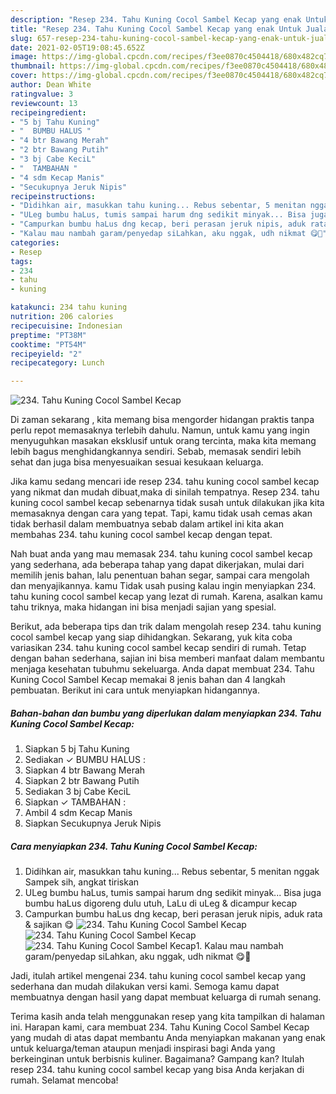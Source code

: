 ```yaml
---
description: "Resep 234. Tahu Kuning Cocol Sambel Kecap yang enak Untuk Jualan"
title: "Resep 234. Tahu Kuning Cocol Sambel Kecap yang enak Untuk Jualan"
slug: 657-resep-234-tahu-kuning-cocol-sambel-kecap-yang-enak-untuk-jualan
date: 2021-02-05T19:08:45.652Z
image: https://img-global.cpcdn.com/recipes/f3ee0870c4504418/680x482cq70/234-tahu-kuning-cocol-sambel-kecap-foto-resep-utama.jpg
thumbnail: https://img-global.cpcdn.com/recipes/f3ee0870c4504418/680x482cq70/234-tahu-kuning-cocol-sambel-kecap-foto-resep-utama.jpg
cover: https://img-global.cpcdn.com/recipes/f3ee0870c4504418/680x482cq70/234-tahu-kuning-cocol-sambel-kecap-foto-resep-utama.jpg
author: Dean White
ratingvalue: 3
reviewcount: 13
recipeingredient:
- "5 bj Tahu Kuning"
- "  BUMBU HALUS "
- "4 btr Bawang Merah"
- "2 btr Bawang Putih"
- "3 bj Cabe KeciL"
- "  TAMBAHAN "
- "4 sdm Kecap Manis"
- "Secukupnya Jeruk Nipis"
recipeinstructions:
- "Didihkan air, masukkan tahu kuning... Rebus sebentar, 5 menitan nggak Sampek sih, angkat tiriskan"
- "ULeg bumbu haLus, tumis sampai harum dng sedikit minyak... Bisa juga bumbu haLus digoreng dulu utuh, LaLu di uLeg &amp; dicampur kecap"
- "Campurkan bumbu haLus dng kecap, beri perasan jeruk nipis, aduk rata &amp; sajikan 😋"
- "Kalau mau nambah garam/penyedap siLahkan, aku nggak, udh nikmat 😋🤗"
categories:
- Resep
tags:
- 234
- tahu
- kuning

katakunci: 234 tahu kuning 
nutrition: 206 calories
recipecuisine: Indonesian
preptime: "PT38M"
cooktime: "PT54M"
recipeyield: "2"
recipecategory: Lunch

---
```



![234. Tahu Kuning Cocol Sambel Kecap](https://img-global.cpcdn.com/recipes/f3ee0870c4504418/680x482cq70/234-tahu-kuning-cocol-sambel-kecap-foto-resep-utama.jpg)

Di zaman  sekarang , kita memang bisa mengorder hidangan praktis tanpa perlu repot memasaknya terlebih dahulu. Namun, untuk kamu yang ingin menyuguhkan masakan eksklusif untuk orang tercinta, maka kita memang lebih bagus menghidangkannya sendiri. Sebab, memasak sendiri lebih sehat dan juga bisa menyesuaikan sesuai kesukaan keluarga.

Jika kamu sedang mencari ide resep 234. tahu kuning cocol sambel kecap yang nikmat dan mudah dibuat,maka di sinilah tempatnya. Resep 234. tahu kuning cocol sambel kecap  sebenarnya tidak susah untuk dilakukan jika kita memasaknya dengan cara yang tepat. Tapi, kamu tidak usah cemas akan tidak berhasil dalam membuatnya 
sebab dalam artikel ini kita akan membahas 234. tahu kuning cocol sambel kecap dengan tepat.  



Nah buat anda yang mau memasak 234. tahu kuning cocol sambel kecap yang sederhana, ada beberapa tahap yang dapat dikerjakan, mulai dari memilih jenis bahan, lalu penentuan bahan segar, sampai cara mengolah dan menyajikannya. kamu Tidak usah pusing kalau ingin menyiapkan 234. tahu kuning cocol sambel kecap yang lezat di rumah. Karena, asalkan kamu  tahu triknya, maka hidangan ini bisa menjadi sajian yang spesial.

Berikut, ada beberapa tips dan trik dalam mengolah resep 234. tahu kuning cocol sambel kecap yang siap dihidangkan. Sekarang, yuk kita coba variasikan 234. tahu kuning cocol sambel kecap sendiri di rumah. Tetap dengan bahan sederhana, sajian ini bisa memberi manfaat dalam membantu menjaga kesehatan tubuhmu sekeluarga. Anda dapat membuat 234. Tahu Kuning Cocol Sambel Kecap memakai 8 jenis bahan dan 4 langkah pembuatan. Berikut ini cara untuk menyiapkan hidangannya.

<!--inarticleads1-->

##### Bahan-bahan dan bumbu yang diperlukan dalam menyiapkan 234. Tahu Kuning Cocol Sambel Kecap:

1. Siapkan 5 bj Tahu Kuning
1. Sediakan  ✓ BUMBU HALUS :
1. Siapkan 4 btr Bawang Merah
1. Siapkan 2 btr Bawang Putih
1. Sediakan 3 bj Cabe KeciL
1. Siapkan  ✓ TAMBAHAN :
1. Ambil 4 sdm Kecap Manis
1. Siapkan Secukupnya Jeruk Nipis




<!--inarticleads2-->

##### Cara menyiapkan 234. Tahu Kuning Cocol Sambel Kecap:

1. Didihkan air, masukkan tahu kuning... Rebus sebentar, 5 menitan nggak Sampek sih, angkat tiriskan
1. ULeg bumbu haLus, tumis sampai harum dng sedikit minyak... Bisa juga bumbu haLus digoreng dulu utuh, LaLu di uLeg &amp; dicampur kecap
1. Campurkan bumbu haLus dng kecap, beri perasan jeruk nipis, aduk rata &amp; sajikan 😋
<img src="https://img-global.cpcdn.com/steps/f8d7d4d13c5c3521/160x128cq70/234-tahu-kuning-cocol-sambel-kecap-langkah-memasak-3-foto.jpg" alt="234. Tahu Kuning Cocol Sambel Kecap"><img src="https://img-global.cpcdn.com/steps/eb105dfba5a935f1/160x128cq70/234-tahu-kuning-cocol-sambel-kecap-langkah-memasak-3-foto.jpg" alt="234. Tahu Kuning Cocol Sambel Kecap"><img src="https://img-global.cpcdn.com/steps/1e7cfb6adc82c636/160x128cq70/234-tahu-kuning-cocol-sambel-kecap-langkah-memasak-3-foto.jpg" alt="234. Tahu Kuning Cocol Sambel Kecap">1. Kalau mau nambah garam/penyedap siLahkan, aku nggak, udh nikmat 😋🤗




Jadi, itulah artikel mengenai  234. tahu kuning cocol sambel kecap  yang sederhana dan mudah dilakukan versi kami. Semoga kamu dapat membuatnya dengan hasil yang dapat membuat keluarga di rumah senang. 

Terima kasih anda telah menggunakan resep yang kita tampilkan di halaman ini. Harapan kami, cara membuat  234. Tahu Kuning Cocol Sambel Kecap yang mudah di atas dapat membantu Anda menyiapkan makanan yang enak untuk keluarga/teman ataupun menjadi inspirasi bagi Anda yang berkeinginan untuk berbisnis kuliner. Bagaimana? Gampang kan? Itulah resep 234. tahu kuning cocol sambel kecap yang bisa Anda kerjakan di rumah. Selamat mencoba!

